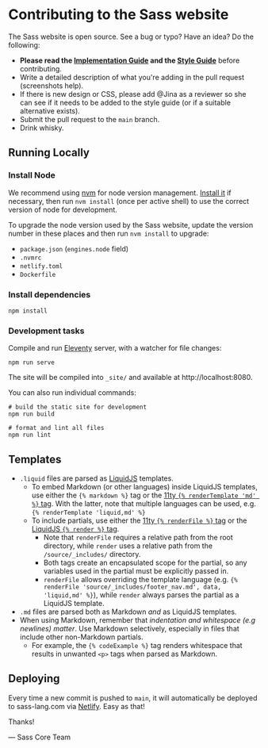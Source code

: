 # Contributing to the Sass website

The Sass website is open source. See a bug or typo? Have an idea? Do the
following:

- **Please read the [Implementation Guide][ig] and the [Style Guide][sg]**
  before contributing.
- Write a detailed description of what you're adding in the pull request
  (screenshots help).
- If there is new design or CSS, please add @Jina as a reviewer so she can see
  if it needs to be added to the style guide (or if a suitable alternative
  exists).
- Submit the pull request to the `main` branch.
- Drink whisky.

## Running Locally

### Install Node

We recommend using [nvm](https://github.com/nvm-sh/nvm) for node version
management. [Install it](https://github.com/nvm-sh/nvm#installation-and-update)
if necessary, then run `nvm install` (once per active shell) to use the correct
version of node for development.

To upgrade the node version used by the Sass website, update the version number
in these places and then run `nvm install` to upgrade:

- `package.json` (`engines.node` field)
- `.nvmrc`
- `netlify.toml`
- `Dockerfile`

### Install dependencies

```
npm install
```

### Development tasks

Compile and run [Eleventy](https://www.11ty.dev/) server, with a watcher for
file changes:

```
npm run serve
```

The site will be compiled into `_site/` and available at http://localhost:8080.

You can also run individual commands:

```
# build the static site for development
npm run build

# format and lint all files
npm run lint
```

## Templates

- `.liquid` files are parsed as [LiquidJS](https://liquidjs.com/) templates.
  - To embed Markdown (or other languages) inside LiquidJS templates, use either
    the `{% markdown %}` tag or the [11ty `{% renderTemplate 'md' %}`
    tag](https://www.11ty.dev/docs/plugins/render/#rendertemplate). With the
    latter, note that multiple languages can be used, e.g.
    `{% renderTemplate 'liquid,md' %}`
  - To include partials, use either the
    [11ty `{% renderFile %}` tag](https://www.11ty.dev/docs/plugins/render/#renderfile)
    or the [LiquidJS `{% render %}` tag](https://liquidjs.com/tags/render.html).
    - Note that `renderFile` requires a relative path from the root directory,
      while `render` uses a relative path from the `/source/_includes/`
      directory.
    - Both tags create an encapsulated scope for the partial, so any variables
      used in the partial must be explicitly passed in.
    - `renderFile` allows overriding the template language (e.g.
      `{% renderFile 'source/_includes/footer_nav.md', data, 'liquid,md' %}`),
      while `render` always parses the partial as a LiquidJS template.
- `.md` files are parsed both as Markdown _and_ as LiquidJS templates.
- When using Markdown, remember that _indentation and whitespace (e.g newlines)
  matter_. Use Markdown selectively, especially in files that include other
  non-Markdown partials.
    - For example, the `{% codeExample %}` tag renders whitespace that results
      in unwanted `<p>` tags when parsed as Markdown.

## Deploying

Every time a new commit is pushed to `main`, it will automatically be deployed
to sass-lang.com via [Netlify][]. Easy as that!

Thanks!

&mdash; Sass Core Team

[ig]: https://sass-lang.com/implementation
[sg]: https://sass-lang.com/styleguide
[Netlify]: https://www.netlify.com/
